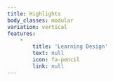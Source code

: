 ```yaml
---
title: Highlights
body_classes: modular
variation: vertical
features:
    -
        title: 'Learning Design'
        text: null
        icon: fa-pencil
        link: null
---
```


